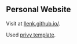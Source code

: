 ## Personal Website

Visit at [llenk.github.io/](https://llenk.github.io/).

Used [privy template](https://templated.co/privy).